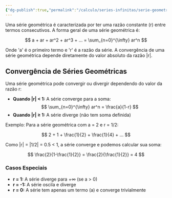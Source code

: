```yaml
---
{"dg-publish":true,"permalink":"/calculo/series-infinitas/serie-geometrica/","created":"2025-05-20T13:30:13.834-03:00"}
---
```



Uma série geométrica é caracterizada por ter uma razão constante (r) entre termos consecutivos. A forma geral de uma série geométrica é:

$$
 a + ar + ar^2 + ar^3 + … = \sum_{n=0}^{\infty} ar^n 
$$

Onde 'a' é o primeiro termo e 'r' é a razão da série. A convergência de uma série geométrica depende diretamente do valor absoluto da razão |r|.

## Convergência de Séries Geométricas

Uma série geométrica pode convergir ou divergir dependendo do valor da razão r:

- **Quando |r| < 1:** A série converge para a soma:
$$
 \sum_{n=0}^{\infty} ar^n = \frac{a}{1-r} 
$$
- **Quando |r| ≥ 1:** A série diverge (não tem soma definida)

Exemplo: Para a série geométrica com a = 2 e r = 1/2:

$$
 2 + 1 + \frac{1}{2} + \frac{1}{4} + … 
$$

Como |r| = |1/2| = 0.5 < 1, a série converge e podemos calcular sua soma:

$$
 \frac{2}{1-\frac{1}{2}} = \frac{2}{\frac{1}{2}} = 4 
$$

### Casos Especiais

- **r = 1:** A série diverge para +∞ (se a > 0)
- **r = -1:** A série oscila e diverge
- **r = 0:** A série tem apenas um termo (a) e converge trivialmente

